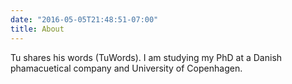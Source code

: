 ```yaml
---
date: "2016-05-05T21:48:51-07:00"
title: About
---
```


Tu shares his words (TuWords). I am studying my PhD at a Danish phamacuetical company and University of Copenhagen.
